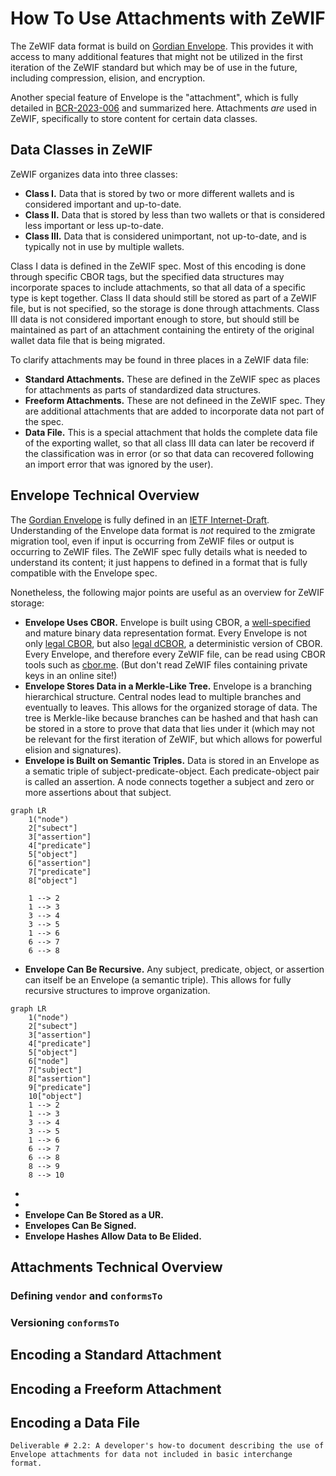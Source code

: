 # How To Use Attachments with ZeWIF

The ZeWIF data format is build on [Gordian Envelope](https://developer.blockchaincommons.com/envelope/). This provides it with access to many additional features that might not be utilized in the first iteration of the ZeWIF standard but which may be of use in the future, including compression, elision, and encryption.

Another special feature of Envelope is the "attachment", which is fully detailed in [BCR-2023-006](https://github.com/BlockchainCommons/Research/blob/master/papers/bcr-2023-006-envelope-attachment.md) and summarized here. Attachments _are_ used in ZeWIF, specifically to store content for certain data classes.

## Data Classes in ZeWIF

ZeWIF organizes data into three classes:

* **Class I.** Data that is stored by two or more different wallets and is considered important and up-to-date.
* **Class II.** Data that is stored by less than two wallets or that is considered less important or less up-to-date.
* **Class III.** Data that is considered unimportant, not up-to-date, and is typically not in use by multiple wallets.

Class I data is defined in the ZeWIF spec. Most of this encoding is done through specific CBOR tags, but the specified data structures may incorporate spaces to include attachments, so that all data of a specific type is kept together. Class II data should still be stored as part of a ZeWIF file, but is not specified, so the storage is done through attachments. Class III data is not considered important enough to store, but should still be maintained as part of an attachment containing the entirety of the original wallet data file that is being migrated.

To clarify attachments may be found in three places in a ZeWIF data file:

* **Standard Attachments.** These are defined in the ZeWIF spec as places for attachments as parts of standardized data structures.
* **Freeform Attachments.** These are not defineed in the ZeWIF spec. They are additional attachments that are added to incorporate data not part of the spec.
* **Data File.** This is a special attachment that holds the complete data file of the exporting wallet, so that all class III data can later be recoverd if the classification was in error (or so that data can recovered following an import error that was ignored by the user).

## Envelope Technical Overview

The [Gordian Envelope](https://developer.blockchaincommons.com) is fully defined in an [IETF Internet-Draft](https://datatracker.ietf.org/doc/draft-mcnally-envelope/). Understanding of the Envelope data format is _not_ required to the zmigrate migration tool, even if input is occurring from ZeWIF files or output is occurring to ZeWIF files. The ZeWIF spec fully details what is needed to understand its content; it just happens to defined in a format that is fully compatible with the Envelope spec.

Nonetheless, the following major points are useful as an overview for ZeWIF storage:

* **Envelope Uses CBOR.** Envelope is built using CBOR, a [well-specified](https://cbor.io/) and mature binary data representation format. Every Envelope is not only [legal CBOR](https://datatracker.ietf.org/doc/html/rfc8949), but also [legal dCBOR](https://datatracker.ietf.org/doc/draft-mcnally-deterministic-cbor/), a deterministic version of CBOR. Every Envelope, and therefore every ZeWIF file, can be read using CBOR tools such as [cbor.me](https://cbor.me/). (But don't read ZeWIF files containing private keys in an online site!)
* **Envelope Stores Data in a Merkle-Like Tree.** Envelope is a branching hierarchical structure. Central nodes lead to multiple branches and eventually to leaves. This allows for the organized storage of data. The tree is Merkle-like because branches can be hashed and that hash can be stored in a store to prove that data that lies under it (which may not be relevant for the first iteration of ZeWIF, but which allows for powerful elision and signatures).
* **Envelope is Built on Semantic Triples.** Data is stored in an Envelope as a sematic triple of subject-predicate-object. Each predicate-object pair is called an assertion. A node connects together a subject and zero or more assertions about that subject. 

```mermaid
graph LR
    1("node")
    2["subect"]
    3["assertion"]
    4["predicate"]
    5["object"]
    6["assertion"]
    7["predicate"]
    8["object"]

    1 --> 2
    1 --> 3
    3 --> 4
    3 --> 5
    1 --> 6
    6 --> 7
    6 --> 8
```
* **Envelope Can Be Recursive.** Any subject, predicate, object, or assertion can itself be an Envelope (a semantic triple). This allows for fully recursive structures to improve organization.

```mermaid
graph LR
    1("node")
    2["subect"]
    3["assertion"]
    4["predicate"]
    5["object"]
    6["node"]
    7["subject"]  
    8["assertion"]
    9["predicate"]
    10["object"]
    1 --> 2
    1 --> 3
    3 --> 4
    3 --> 5
    1 --> 6
    6 --> 7
    6 --> 8
    8 --> 9
    8 --> 10
```

* 
* 
* **Envelope Can Be Stored as a UR.**
* **Envelopes Can Be Signed.**
* **Envelope Hashes Allow Data to Be Elided.**
 
## Attachments Technical Overview

### Defining `vendor` and `conformsTo`

### Versioning `conformsTo`

## Encoding a Standard Attachment

## Encoding a Freeform Attachment

## Encoding a Data File





```
Deliverable # 2.2: A developer's how-to document describing the use of Envelope attachments for data not included in basic interchange format.
```
